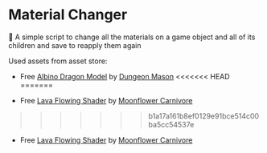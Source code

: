 # Material Changer
:shell: A simple script to change all the materials on a game object and all of its children and save to reapply them again

Used assets from asset store:
- Free [Albino Dragon Model](https://assetstore.unity.com/packages/3d/characters/creatures/dragon-the-terror-bringer-pbr-77121) by [Dungeon Mason](https://assetstore.unity.com/publishers/23554)
<<<<<<< HEAD
=======

- Free [Lava Flowing Shader](https://assetstore.unity.com/packages/vfx/shaders/lava-flowing-shader-33635) by [Moonflower Carnivore](https://assetstore.unity.com/publishers/12261)
>>>>>>> b1a17a161b8ef0129e91bce514c00ba5cc54537e

- Free [Lava Flowing Shader](https://assetstore.unity.com/packages/vfx/shaders/lava-flowing-shader-33635) by [Moonflower Carnivore](https://assetstore.unity.com/publishers/12261)

 
